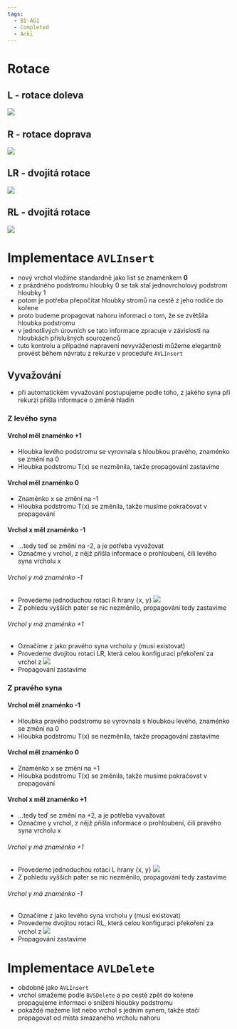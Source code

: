 ```yaml
---
tags:
  - BI-AG1
  - Completed
  - Anki
---
```


# Rotace

## L - rotace doleva
![](Attachments/Pasted%20image%2020231127103300.png)

## R - rotace doprava
![](Attachments/Pasted%20image%2020231127103239.png)

## LR - dvojitá rotace
![](Attachments/Pasted%20image%2020231127103404.png)

## RL - dvojitá rotace
![](Attachments/Pasted%20image%2020231127103441.png)

# Implementace `AVLInsert`
- nový vrchol vložíme standardně jako list se znaménkem **0**
- z prázdného podstromu hloubky 0 se tak stal jednovrcholový podstrom hloubky 1
- potom je potřeba přepočítat hloubky stromů na cestě z jeho rodiče do kořene
- proto budeme propagovat nahoru informaci o tom, že se zvětšila hloubka podstromu
- v jednotlivých úrovních se tato informace zpracuje v závislosti na hloubkách příslušných sourozenců
- tuto kontrolu a případné napravení nevyváženosti můžeme elegantně provést během návratu z rekurze v proceduře `AVLInsert`

## Vyvažování
- při automatickém vyvažování postupujeme podle toho, z jakého syna při rekurzi přišla informace o změně hladin

### Z levého syna

#### Vrchol měl znaménko +1
- Hloubka levého podstromu se vyrovnala s hloubkou pravého, znaménko se změní na 0
- Hloubka podstromu T(x) se nezměnila, takže propagování zastavíme
	
#### Vrchol měl znaménko 0
- Znaménko x se změní na -1
- Hloubka podstromu T(x) se změnila, takže musíme pokračovat v propagování

#### Vrchol x měl znaménko -1
- ...tedy teď se změní na -2, a je potřeba vyvažovat
- Označme y vrchol, z nějž přišla informace o prohloubení, čili levého syna vrcholu x

###### Vrchol y má znaménko -1
- Provedeme jednoduchou rotaci R hrany {x, y}
![](Attachments/Pasted%20image%2020231120154245.png)
- Z pohledu vyšších pater se nic nezměnilo, propagování tedy zastavíme
		
###### Vrchol y má znaménko +1
- Označíme z jako pravého syna vrcholu y (musí existovat)
- Provedeme dvojitou rotaci LR, která celou konfiguraci překoření za vrchol z
![](Attachments/Pasted%20image%2020231120155156.png)
- Propagování zastavíme

### Z pravého syna

#### Vrchol měl znaménko -1
- Hloubka pravého podstromu se vyrovnala s hloubkou levého, znaménko se změní na 0
- Hloubka podstromu T(x) se nezměnila, takže propagování zastavíme

#### Vrchol měl znaménko 0
- Znaménko x se změní na +1
- Hloubka podstromu T(x) se změnila, takže musíme pokračovat v propagování

#### Vrchol x měl znaménko +1
- ...tedy teď se změní na +2, a je potřeba vyvažovat
- Označme y vrchol, z nějž přišla informace o prohloubení, čili pravého syna vrcholu x

###### Vrchol y má znaménko +1
- Provedeme jednoduchou rotaci L hrany {x, y}
![](Attachments/Pasted%20image%2020231120154231.png)
- Z pohledu vyšších pater se nic nezměnilo, propagování tedy zastavíme

###### Vrchol y má znaménko -1
- Označíme z jako levého syna vrcholu y (musí existovat)
- Provedeme dvojitou rotaci RL, která celou konfiguraci překoření za vrchol z
![](Attachments/Pasted%20image%2020231120155230.png)
- Propagování zastavíme

# Implementace `AVLDelete`
- obdobně jako `AVLInsert`
- vrchol smažeme podle `BVSDelete` a po cestě zpět do kořene propagujeme informaci o snížení hloubky podstromu
- pokaždé mažeme list nebo vrchol s jedním synem, takže stačí propagovat od místa smazaného vrcholu nahoru